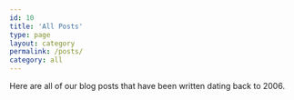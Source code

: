 ```yaml
---
id: 10
title: 'All Posts'
type: page
layout: category
permalink: /posts/
category: all
---
```

Here are all of our blog posts that have been written dating back to 2006.
